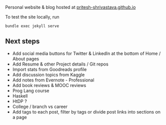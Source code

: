 Personal website & blog hosted at [pritesh-shrivastava.github.io](https://pritesh-shrivastava.github.io/)


To test the site locally, run
```
bundle exec jekyll serve
```

## Next steps

- Add social media buttons for Twitter & LinkedIn at the bottom of Home / About pages
- Add Resume & other Project details / Git repos
- Import stats from Goodreads profile
- Add discussion topics from Kaggle
- Add notes from Evernote - Professional
- Add book reviews & MOOC reviews
- Prog Lang course
- Haskell
- HtDP ?
- College / branch vs career
- Add tags to each post, filter by tags or divide post links into sections on a page
